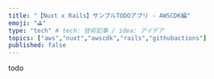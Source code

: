 ```yaml
---
title: "【Nuxt x Rails】サンプルTODOアプリ - AWSCDK編"
emoji: "⛳"
type: "tech" # tech: 技術記事 / idea: アイデア
topics: ["aws","nuxt","awscdk","rails","githubactions"]
published: false
---
```

todo